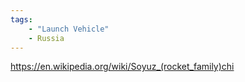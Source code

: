 ```yaml
---
tags:
    - "Launch Vehicle"
    - Russia
---
```


https://en.wikipedia.org/wiki/Soyuz_(rocket_family)chi